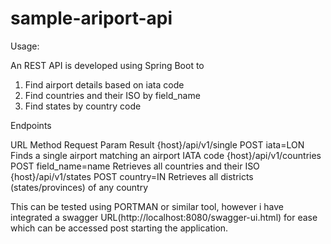 # sample-ariport-api
Usage:

An REST API is developed using Spring Boot to 
1) Find airport details based on iata code 
2) Find countries and their ISO by field_name
3) Find states by country code

Endpoints

URL							        Method		Request Param 		  Result
{host}/api/v1/single		  POST		iata=LON			      Finds a single airport matching an airport IATA code
{host}/api/v1/countries		POST		field_name=name		  Retrieves all countries and their ISO
{host}/api/v1/states		  POST		country=IN			    Retrieves all districts (states/provinces) of any country


This can be tested using PORTMAN or similar tool, however i have integrated a swagger URL(http://localhost:8080/swagger-ui.html) for ease which can be accessed post starting the application.

